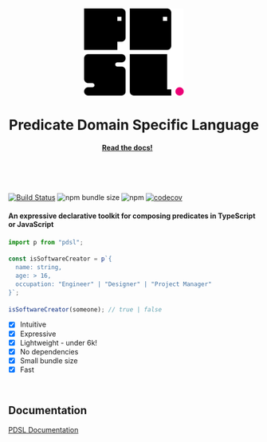 <br/><br/><br/>
<p align="center">
  <img src="pdsl-logo.png" width="200" />
</p>

<h1 align="center">Predicate Domain Specific Language</h1>
<h4 align="center">
  <a href="https://pdsl.dev">Read the docs!</a>&nbsp;&nbsp;&nbsp;&nbsp;&nbsp;&nbsp;&nbsp;&nbsp;
</h4>
<br/><br/><br/>

[![Build Status](https://travis-ci.com/ryardley/pdsl.svg?branch=master)](https://travis-ci.com/ryardley/pdsl)
![npm bundle size](https://img.shields.io/bundlephobia/minzip/pdsl.svg)
![npm](https://img.shields.io/npm/v/pdsl.svg)
[![codecov](https://codecov.io/gh/ryardley/pdsl/branch/master/graph/badge.svg)](https://codecov.io/gh/ryardley/pdsl)

#### An expressive declarative toolkit for composing predicates in TypeScript or JavaScript

```js
import p from "pdsl";

const isSoftwareCreator = p`{
  name: string,
  age: > 16,
  occupation: "Engineer" | "Designer" | "Project Manager"
}`;

isSoftwareCreator(someone); // true | false
```

- [x] Intuitive
- [x] Expressive
- [x] Lightweight - under 6k!
- [x] No dependencies
- [x] Small bundle size
- [x] Fast

<br/>

## Documentation

[PDSL Documentation](https://pdsl.dev)
